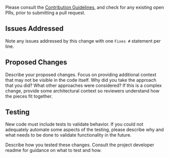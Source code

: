 Please consult the [Contribution Guidelines](CONTRIBUTING.md), and check for
any existing open PRs, prior to submitting a pull request.

## Issues Addressed

Note any issues addressed by this change with one `Fixes #` statement per line.

## Proposed Changes

Describe your proposed changes. Focus on providing additional context that
may not be visible in the code itself. Why did you take the approach that you
did? What other approaches were considered? If this is a complex change,
provide some architectural context so reviewers understand how the pieces
fit together.

## Testing

New code must include tests to validate behavior. If you could not adequately
automate some aspects of the testing, please describe why and what needs to
be done to validate functionality in the future.

Describe how you tested these changes. Consult the project developer readme
for guidance on what to test and how.
